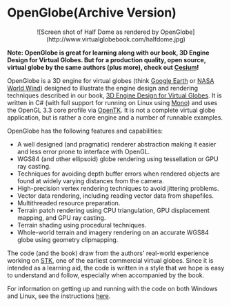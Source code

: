 OpenGlobe(Archive Version)
=========

<center>
![Screen shot of Half Dome as rendered by OpenGlobe](http://www.virtualglobebook.com/halfdome.jpg)
</center>

**Note: OpenGlobe is great for learning along with our book, 3D Engine Design for Virtual Globes.  But for a production quality, open source, virtual globe by the same authors (plus more), check out [Cesium](https://cesiumjs.org)!**

OpenGlobe is a 3D engine for virtual globes (think [Google Earth](http://earth.google.com) or [NASA World Wind](http://worldwind.arc.nasa.gov)) designed to illustrate the engine design and rendering techniques described in our book, [3D Engine Design for Virtual Globes](http://www.virtualglobebook.com).  It is written in C# (with full support for running on Linux using [Mono](http://www.mono-project.com)) and uses the OpenGL 3.3 core profile via [OpenTK](http://www.opentk.com).  It is not a complete virtual globe application, but is rather a core engine and a number of runnable examples.

OpenGlobe has the following features and capabilities:

- A well designed (and pragmatic) renderer abstraction making it easier and less error prone to interface with OpenGL.
- WGS84 (and other ellipsoid) globe rendering using tessellation or GPU ray casting.
- Techniques for avoiding depth buffer errors when rendered objects are found at widely varying distances from the camera.
- High-precision vertex rendering techniques to avoid jittering problems.
- Vector data rendering, including reading vector data from shapefiles.
- Multithreaded resource preparation.
- Terrain patch rendering using CPU triangulation, GPU displacement mapping, and GPU ray casting.
- Terrain shading using procedural techniques.
- Whole-world terrain and imagery rendering on an accurate WGS84 globe using geometry clipmapping.

The code (and the book) draw from the authors' real-world experience working on [STK](http://www.agi.com), one of the earliest commercial virtual globes.  Since it is intended as a learning aid, the code is written in a style that we hope is easy to understand and follow, especially when accompanied by the book.

For information on getting up and running with the code on both Windows and Linux, see the instructions [here](http://www.virtualglobebook.com/code.html).

